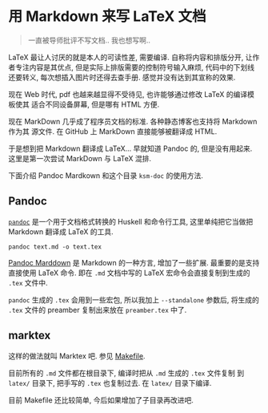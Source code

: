 
# 用 Markdown 来写 LaTeX 文档

> 一直被导师批评不写文档.. 我也想写啊..

LaTeX 最让人讨厌的就是本人的可读性差, 需要编译. 自称将内容和排版分开, 
让作者专注内容是其优点, 但是实际上排版需要的控制符号输入麻烦,
代码中的下划线还要转义, 每次想插入图片时还得去查手册. 感觉并没有达到其宣称的效果.

现在 Web 时代, pdf 也越来越显得不受待见, 也许能够通过修改 LaTeX 的编译模板使其
适合不同设备屏幕, 但是哪有 HTML 方便.

现在 MarkDown 几乎成了程序员文档的标准. 各种静态博客也支持将 Markdown 作为其
源文件. 在 GitHub 上 MarkDown 直接能够被翻译成 HTML.

于是想到把 Markdown 翻译成 LaTeX... 早就知道 Pandoc 的, 但是没有用起来.
这里是第一次尝试 MarkDown 与 LaTeX 混排.

下面介绍 Pandoc Mardkown 和这个目录 `ksm-doc` 的使用方法.

## Pandoc

[`pandoc`](https://pandoc.org/) 是一个用于文档格式转换的 Huskell 和命令行工具,
这里单纯把它当做把 Markdown 翻译成 LaTeX 的工具.

`pandoc text.md -o text.tex`

[Pandoc Marddown](https://pandoc.org/MANUAL.html#pandocs-markdown)
是 Markdown 的一种方言, 增加了一些扩展. 最重要的是支持直接使用 LaTeX 命令.
即在 `.md` 文档中写的 LaTeX 宏命令会直接复制到生成的 `.tex` 文件中.

`pandoc` 生成的 `.tex` 会用到一些宏包, 所以我加上 `--standalone` 参数后, 
将生成的 `.tex` 文件的 preamber 复制出来放在 `preamber.tex` 中了.

## marktex

这样的做法就叫 Marktex 吧. 参见 [Makefile](../Makefile).

目前所有的 `.md` 文件都在根目录下, 编译时把从 `.md` 生成的 `.tex` 文件复制
到 `latex/` 目录下, 把手写的 `.tex` 也复制过去. 在 `latex/` 目录下编译.

目前 Makefile 还比较简单, 今后如果增加了子目录再改进吧.




